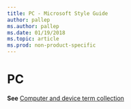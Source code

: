 ```yaml
---
title: PC - Microsoft Style Guide
author: pallep
ms.author: pallep
ms.date: 01/19/2018
ms.topic: article
ms.prod: non-product-specific
---
```


# PC

**See** [Computer and device term collection](~/a-z-word-list-term-collections/term-collections/computer-device-terms.md)
